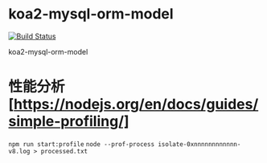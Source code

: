 # koa2-mysql-orm-model
[![Build Status](https://travis-ci.org/zhangda89/koa2-mysql-orm-model.svg?branch=master)](https://travis-ci.org/zhangda89/koa2-mysql-orm-model)

koa2-mysql-orm-model

# 性能分析 [https://nodejs.org/en/docs/guides/simple-profiling/]
```npm run start:profile```
```node --prof-process isolate-0xnnnnnnnnnnnn-v8.log > processed.txt```
